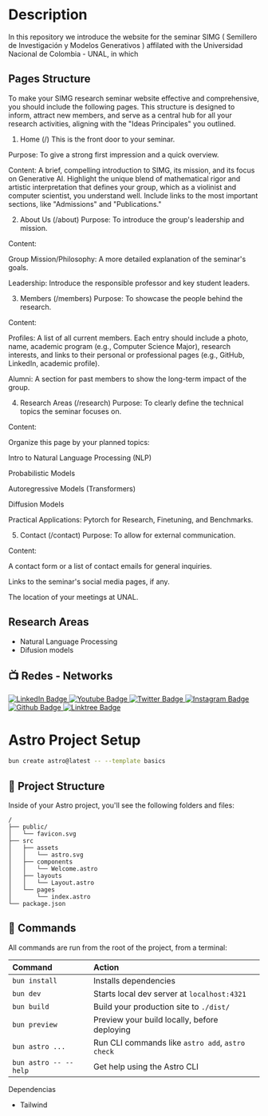 #  Description

In this repository we introduce the website for the seminar SIMG ( Semillero de Investigación y Modelos Generativos ) affilated with the Universidad Nacional de Colombia - UNAL, in which 

## Pages Structure
To make your SIMG research seminar website effective and comprehensive, you should include the following pages. This structure is designed to inform, attract new members, and serve as a central hub for all your research activities, aligning with the "Ideas Principales" you outlined.

1. Home (/)
This is the front door to your seminar.

Purpose: To give a strong first impression and a quick overview.

Content: A brief, compelling introduction to SIMG, its mission, and its focus on Generative AI. Highlight the unique blend of mathematical rigor and artistic interpretation that defines your group, which as a violinist and computer scientist, you understand well. Include links to the most important sections, like "Admissions" and "Publications."

2. About Us (/about)
Purpose: To introduce the group's leadership and mission.

Content:

Group Mission/Philosophy: A more detailed explanation of the seminar's goals.

Leadership: Introduce the responsible professor and key student leaders.

3. Members (/members)
Purpose: To showcase the people behind the research.

Content:

Profiles: A list of all current members. Each entry should include a photo, name, academic program (e.g., Computer Science Major), research interests, and links to their personal or professional pages (e.g., GitHub, LinkedIn, academic profile).

Alumni: A section for past members to show the long-term impact of the group.

4. Research Areas (/research)
Purpose: To clearly define the technical topics the seminar focuses on.

Content:

Organize this page by your planned topics:

Intro to Natural Language Processing (NLP)

Probabilistic Models

Autoregressive Models (Transformers)

Diffusion Models

Practical Applications: Pytorch for Research, Finetuning, and Benchmarks.

5. Contact (/contact)
Purpose: To allow for external communication.

Content:

A contact form or a list of contact emails for general inquiries.

Links to the seminar's social media pages, if any.

The location of your meetings at UNAL.


##  Research Areas
- Natural Language Processing
- Difusion models


## 📺  Redes - Networks 

<div id="badges">
<!-- LinkedIn-->
  <a href="https://www.linkedin.com/in/alejandrosanchezpoveda/">
    <img src="https://img.shields.io/badge/LinkedIn-black?style=for-the-badge&logo=logmein&logoColor=white" alt="LinkedIn Badge"/>
  </a>

<!-- Youtube -->
  <a href=" https://www.youtube.com/channel/UCI5h3tbo4s7VE-VuMMYptYw">
    <img src="https://img.shields.io/badge/YouTube-black?style=for-the-badge&logo=youtube&logoColor=white" alt="Youtube Badge"/>
  </a>

<!-- Twitter / X-->
  <a href="https://x.com/Asperjasp/">
    <img src="https://img.shields.io/badge/Twitter/X-black?style=for-the-badge&logo=x&logoColor=white" alt="Twitter Badge"/>
  </a>

<!-- Instagram -->
  <a href="https://www.instagram.com/alejosanchezpoveda/">
    <img src="https://img.shields.io/badge/instagram-black?style=for-the-badge&logo=instagram&logoColor=white" alt="Instagram Badge"/>
  </a>
<!-- Github -->
  <a href="https://github.com/Asperjasp">
    <img src="https://img.shields.io/badge/github-black?style=for-the-badge&logo=github&logoColor=white" alt="Github Badge"/>
  </a>
<!-- Linktree -->
<a href="https://linktr.ee/Asperjasp">
  <img src="https://img.shields.io/badge/linktr-black?style=for-the-badge&logo=linktr&logoColor=white" alt="Linktree Badge"/>
</a>


    
</div>



# Astro Project Setup

```sh
bun create astro@latest -- --template basics
```

## 🚀 Project Structure

Inside of your Astro project, you'll see the following folders and files:

```text
/
├── public/
│   └── favicon.svg
├── src
│   ├── assets
│   │   └── astro.svg
│   ├── components
│   │   └── Welcome.astro
│   ├── layouts
│   │   └── Layout.astro
│   └── pages
│       └── index.astro
└── package.json
```

## 🧞 Commands

All commands are run from the root of the project, from a terminal:

| Command                   | Action                                           |
| :------------------------ | :----------------------------------------------- |
| `bun install`             | Installs dependencies                            |
| `bun dev`             | Starts local dev server at `localhost:4321`      |
| `bun build`           | Build your production site to `./dist/`          |
| `bun preview`         | Preview your build locally, before deploying     |
| `bun astro ...`       | Run CLI commands like `astro add`, `astro check` |
| `bun astro -- --help` | Get help using the Astro CLI                     |

Dependencias

- Tailwind